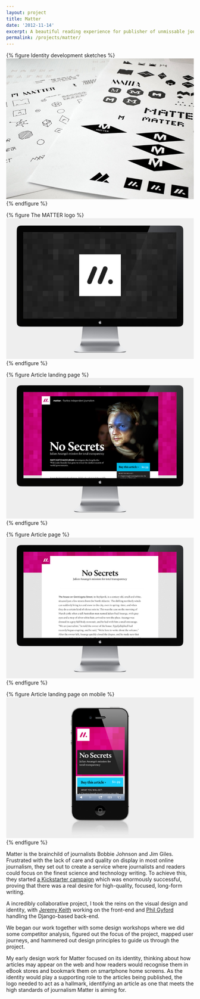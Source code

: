 ```yaml
---
layout: project
title: Matter
date: '2012-11-14'
excerpt: A beautiful reading experience for publisher of unmissable journalism.
permalink: /projects/matter/
---
```

{% figure Identity development sketches %}
![](/assets/images/projects/matter/0.jpg)
{% endfigure %}

{% figure The MATTER logo %}
![](/assets/images/projects/matter/1.jpg)
{% endfigure %}

{% figure Article landing page %}
![](/assets/images/projects/matter/2.jpg)
{% endfigure %}

{% figure Article page %}
![](/assets/images/projects/matter/3.jpg)
{% endfigure %}

{% figure Article landing page on mobile %}
![](/assets/images/projects/matter/4.jpg)
{% endfigure %}

Matter is the brainchild of journalists Bobbie Johnson and Jim Giles. Frustrated with the lack of care and quality on display in most online journalism, they set out to create a service where journalists and readers could focus on the finest science and technology writing. To achieve this, they started [a Kickstarter campaign][1] which was enormously successful, proving that there was a real desire for high-quality, focused, long-form writing.

A incredibly collaborative project, I took the reins on the visual design and identity, with [Jeremy Keith][2] working on the front-end and [Phil Gyford][3] handling the Django-based back-end.

We began our work together with some design workshops where we did some competitor analysis, figured out the focus of the project, mapped user journeys, and hammered out design principles to guide us through the project.

My early design work for Matter focused on its identity, thinking about how articles may appear on the web and how readers would recognise them in eBook stores and bookmark them on smartphone home screens. As the identity would play a supporting role to the articles being published, the logo needed to act as a hallmark, identifying an article as one that meets the high standards of journalism Matter is aiming for.

[1]: http://www.kickstarter.com/projects/readmatter/matter
[2]: http://clearleft.com/is/jeremy-keith/
[3]: http://www.gyford.com/